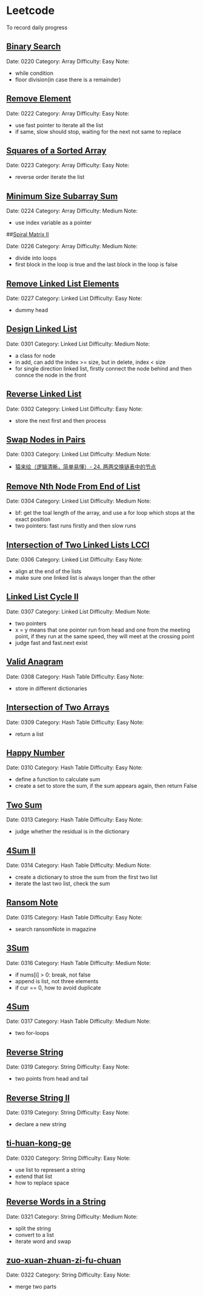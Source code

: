 # Leetcode

To record daily progress

## [Binary Search](https://leetcode.cn/problems/binary-search/)

Date: 0220
Category: Array
Difficulty: Easy
Note:

- while condition
- floor division(in case there is a remainder)

## [Remove Element](https://leetcode.cn/problems/remove-element/)

Date: 0222
Category: Array
Difficulty: Easy
Note:

- use fast pointer to iterate all the list
- if same, slow should stop, waiting for the next not same to replace

## [Squares of a Sorted Array](https://leetcode.cn/problems/squares-of-a-sorted-array/)

Date: 0223
Category: Array
Difficulty: Easy
Note:

- reverse order iterate the list

## [Minimum Size Subarray Sum](https://leetcode.cn/problems/minimum-size-subarray-sum/)

Date: 0224
Category: Array
Difficulty: Medium
Note:

- use index variable as a pointer

##[Spiral Matrix II](https://leetcode.cn/problems/spiral-matrix-ii/)

Date: 0226
Category: Array
Difficulty: Medium
Note:

- divide into loops
- first block in the loop is true and the last block in the loop is false

## [Remove Linked List Elements](https://leetcode.cn/problems/remove-linked-list-elements/)

Date: 0227
Category: Linked List
Difficulty: Easy
Note:

- dummy head

## [Design Linked List](https://leetcode.cn/problems/design-linked-list/)

Date: 0301
Category: Linked List
Difficulty: Medium
Note:

- a class for node
- in add, can add the index >= size, but in delete, index < size
- for single direction linked list, firstly connect the node behind and then connce the node in the front

## [Reverse Linked List](https://leetcode.cn/problems/reverse-linked-list/)

Date: 0302
Category: Linked List
Difficulty: Easy
Note:

- store the next first and then process

## [Swap Nodes in Pairs](https://leetcode.cn/problems/swap-nodes-in-pairs/)

Date: 0303
Category: Linked List
Difficulty: Medium
Note:

- [猿来绘（逻辑清晰，简单易懂）- 24. 两两交换链表中的节点](https://leetcode.cn/problems/swap-nodes-in-pairs/solution/yuan-lai-hui-luo-ji-qing-xi-jian-dan-yi-8t93h/)

## [Remove Nth Node From End of List](https://leetcode.cn/problems/remove-nth-node-from-end-of-list/)

Date: 0304
Category: Linked List
Difficulty: Medium
Note:

- bf: get the toal length of the array, and use a for loop which stops at the exact position
- two pointers: fast runs firstly and then slow runs

## [Intersection of Two Linked Lists LCCI](https://leetcode.cn/problems/intersection-of-two-linked-lists-lcci/)

Date: 0306
Category: Linked List
Difficulty: Easy
Note:

- align at the end of the lists
- make sure one linked list is always longer than the other

## [Linked List Cycle II](https://leetcode.cn/problems/linked-list-cycle-ii/)

Date: 0307
Category: Linked List
Difficulty: Medium
Note:

- two pointers
- x = y means that one pointer run from head and one from the meeting point, if they run at the same speed, they will meet at the crossing point
- judge fast and fast.next exist

## [Valid Anagram](https://leetcode.cn/problems/valid-anagram/)

Date: 0308
Category: Hash Table
Difficulty: Easy
Note:

- store in different dictionaries

## [Intersection of Two Arrays](https://leetcode.cn/problems/intersection-of-two-arrays/)

Date: 0309
Category: Hash Table
Difficulty: Easy
Note:

- return a list

## [Happy Number](https://leetcode.cn/problems/happy-number/)

Date: 0310
Category: Hash Table
Difficulty: Easy
Note:

- define a function to calculate sum
- create a set to store the sum, if the sum appears again, then return False

## [Two Sum](https://leetcode.cn/problems/two-sum/)

Date: 0313
Category: Hash Table
Difficulty: Easy
Note:

- judge whether the residual is in the dictionary

## [4Sum II](https://leetcode.cn/problems/4sum-ii/)

Date: 0314
Category: Hash Table
Difficulty: Medium
Note:

- create a dictionary to stroe the sum from the first two list
- iterate the last two list, check the sum

## [Ransom Note](https://leetcode.cn/problems/ransom-note/)

Date: 0315
Category: Hash Table
Difficulty: Easy
Note:

- search ransomNote in magazine

## [3Sum](https://leetcode.cn/problems/ransom-note/)

Date: 0316
Category: Hash Table
Difficulty: Medium
Note:

- if nums[i] > 0: break, not false
- append is list, not three elements
- if cur == 0, how to avoid duplicate

## [4Sum](https://leetcode.cn/problems/4sum/)

Date: 0317
Category: Hash Table
Difficulty: Medium
Note:

- two for-loops

## [Reverse String](https://leetcode.cn/problems/reverse-string/)

Date: 0319
Category: String
Difficulty: Easy
Note:

- two points from head and tail

## [Reverse String II](https://leetcode.cn/problems/reverse-string-ii/)

Date: 0319
Category: String
Difficulty: Easy
Note:

- declare a new string

## [ti-huan-kong-ge](https://leetcode.cn/problems/ti-huan-kong-ge-lcof/)

Date: 0320
Category: String
Difficulty: Easy
Note:

- use list to represent a string
- extend that list
- how to replace space

## [Reverse Words in a String](https://leetcode.cn/problems/reverse-words-in-a-string/)

Date: 0321
Category: String
Difficulty: Medium
Note:

- split the string
- convert to a list
- iterate word and swap

## [zuo-xuan-zhuan-zi-fu-chuan](https://leetcode.cn/problems/zuo-xuan-zhuan-zi-fu-chuan-lcof/)

Date: 0322
Category: String
Difficulty: Easy
Note:

- merge two parts

